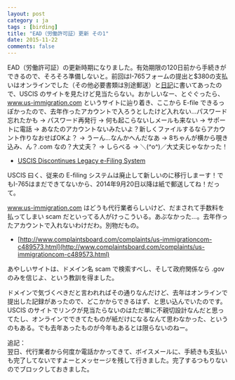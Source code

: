 ```yaml
---
layout: post
category : ja
tags : [birding]
title: "EAD（労働許可証）更新 その1"
date: 2015-11-22
comments: false
---
```


EAD（労働許可証）の更新時期になりました。有効期限の120日前から手続きができるので、そろそろ準備しないと。前回はI-765フォームの提出と$380の支払いはオンラインでした（その他必要書類は別途郵送）と[日記](/2014/02/13-usday13.html)に書いてあったので、USCIS のサイトを見たけど見当たらない。おかしいなー、とぐぐったら、www.us-immigration.com というサイトに辿り着き、ここから E-file できるっぽかったので、去年作ったアカウントで入ろうとしたけど入れない…パスワード忘れたかも → パスワード再発行 → 何も起こらないしメールも来ない → サポートに電話 → あなたのアカウントないみたいよ？新しくファイルするならアカウント作りなおせばOKよ？ → うーん…なんかへんだなあ → 8ちゃんが横から覗き込み、ん？.com なの？大丈夫？ → しらべる → ＼(^o^)／大丈夫じゃなかった！

* [USCIS Discontinues Legacy e-Filing System](http://www.uscis.gov/uscis-elis/uscis-discontinues-legacy-e-filing-system)

USCIS 曰く、従来の E-filing システムは廃止して新しいのに移行しまーす！でもI-765はまだできてないから、2014年9月20日以降は紙で郵送してね！だって。

www.us-immigration.com はどうも代行業者らしいけど、だまされて手数料を払ってしまい scam だといってる人がけっこういる。あぶなかった…。去年作ったアカウントで入れないわけだわ。別物だもの。

* [http://www.complaintsboard.com/complaints/us-immigrationcom-c489573.html](http://www.complaintsboard.com/complaints/us-immigrationcom-c489573.html)

あやしいサイトは、ドメイン名 scam で検索すべし、そして政府関係なら .gov のみを信じよ、という教訓を得ました。

ドメインで気づくべきだと言われればその通りなんだけど、去年はオンラインで提出した記録があったので、どこかからできるはず、と思い込んでいたのです。USCIS のサイトでリンクが見当たらないのはただ単に不親切設計なんだと思ってたし、オンラインでできてたものが紙だけになるなんて思わなかった、というのもある。でも去年あったものが今年もあるとは限らないのねー。

追記：  
翌日、代行業者から何度か電話かかってきて、ボイスメールに、手続きも支払いも完了してないですよーとメッセージを残して行きました。完了するつもりないのでブロックしておきました。